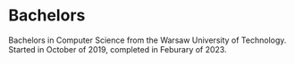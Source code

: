 # Bachelors

Bachelors in Computer Science from the Warsaw University of Technology. Started in October of 2019, completed in Feburary of 2023.
